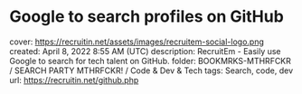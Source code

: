 # Google to search profiles on GitHub

cover: https://recruitin.net/assets/images/recruitem-social-logo.png
created: April 8, 2022 8:55 AM (UTC)
description: RecruitEm - Easily use Google to search for tech talent on GitHub.
folder: BOOKMRKS-MTHRFCKR / SEARCH PARTY MTHRFCKR! / Code & Dev & Tech
tags: Search, code, dev
url: https://recruitin.net/github.php